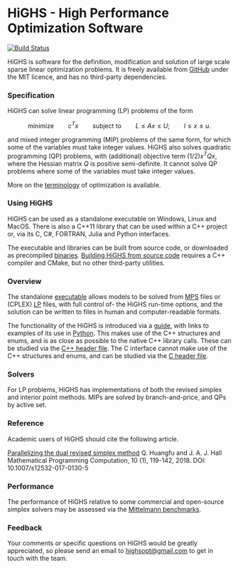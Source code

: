# HiGHS - High Performance Optimization Software
[![Build Status](https://github.com/ERGO-Code/HiGHS/workflows/build/badge.svg)](https://github.com/ERGO-Code/HiGHS/actions?query=workflow%3Abuild+branch%3Amaster)

HiGHS is software for the definition, modification and solution of
large scale sparse linear optimization problems. It is freely
available from [GitHub](https://github.com/ERGO-Code/HiGHS) under the
MIT licence, and has no third-party dependencies.

### Specification

HiGHS can solve linear programming (LP) problems of the form
```math
\textrm{minimize} \qquad c^Tx \qquad \textrm{subject to} \qquad L \le Ax \le U; \qquad l \le x \le u.
```
and mixed integer programming (MIP) problems of the same form, for
which some of the variables must take integer values. HiGHS also
solves quadratic programming (QP) problems, with (additional)
objective term $(1/2)x^TQx$, where the Hessian matrix $Q$ is positive
semi-definite. It cannot solve QP problems where some of the variables
must take integer values.

More on the
[terminology](http://ergo-code.github.io/HiGHS/terminology.html) of
optimization is available.

### Using HiGHS

HiGHS can be used as a standalone executable on Windows, Linux and
MacOS. There is also a C++11 library that can be used within a C++
project or, via its C, C#, FORTRAN, Julia and Python interfaces.

The executable and libraries can be built from source code, or
downloaded as precompiled
[binaries](https://ergo-code.github.io/HiGHS/binaries.html).
[Building HiGHS from source
code](https://ergo-code.github.io/HiGHS/cpp/get-started.html#Building-HiGHS-from-source-code)
requires a C++ compiler and CMake, but no other third-party utilities.

### Overview

The standalone
[executable](https://ergo-code.github.io/HiGHS/executable.html) allows
models to be solved from
[MPS](https://en.wikipedia.org/wiki/MPS_(format)) files or (CPLEX)
[LP](https://web.mit.edu/lpsolve/doc/CPLEX-format.htm) files, with
full control of- the HiGHS run-time options, and the solution can be
written to files in human and computer-readable formats.

The functionality of the HiGHS is introduced via a
[guide](https://ergo-code.github.io/HiGHS/guide.html), with links to
examples of its use in
[Python](http://ergo-code.github.io/HiGHS/python/pip.html). This makes
use of the C++ structures and enums, and is as close as possible to
the native C++ library calls. These can be studied via the [C++ header
file](https://github.com/ERGO-Code/HiGHS/blob/master/src/Highs.h). The
C interface cannot make use of the C++ structures and enums, and can
be studied via the [C header
file](https://github.com/ERGO-Code/HiGHS/blob/master/src/interfaces/highs_c_api.h).

### Solvers

For LP problems, HiGHS has implementations of both the revised simplex
and interior point methods. MIPs are solved by branch-and-price, and
QPs by active set.

###  Reference

Academic users of HiGHS should cite the following article.

[Parallelizing the dual revised simplex method](http://www.maths.ed.ac.uk/hall/HuHa13/)
Q. Huangfu and J. A. J. Hall
Mathematical Programming Computation, 10 (1), 119-142, 2018.
DOI: 10.1007/s12532-017-0130-5

### Performance

The performance of HiGHS relative to some commercial and open-source simplex solvers may be assessed via the [Mittelmann benchmarks](http://plato.asu.edu/ftp/lpsimp.html).


### Feedback

Your comments or specific questions on HiGHS would be greatly
appreciated, so please send an email to
[highsopt@gmail.com](mailto:highsopt@gmail.com) to get in touch with
the team.
